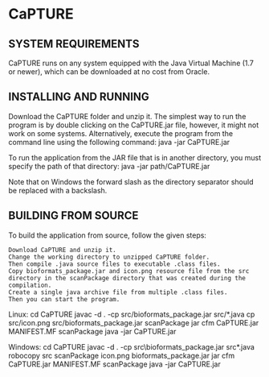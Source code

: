 # CaPTURE

SYSTEM REQUIREMENTS
-------------------
CaPTURE runs on any system equipped with the Java Virtual Machine (1.7 or newer), which can be downloaded at no cost from Oracle.

INSTALLING AND RUNNING
----------------------
Download the CaPTURE folder and unzip it. The simplest way to run the program is by double clicking on the CaPTURE.jar file, however, it might not work on some systems. Alternatively, execute the program from the command line using the following command:
java -jar CaPTURE.jar

To run the application from the JAR file that is in another directory, you must specify the path of that directory:
java -jar path/CaPTURE.jar

Note that on Windows the forward slash as the directory separator should be replaced with a backslash.

BUILDING FROM SOURCE
--------------------
To build the application from source, follow the given steps:

    Download CaPTURE and unzip it.
    Change the working directory to unzipped CaPTURE folder.
    Then compile .java source files to executable .class files.
    Copy bioformats_package.jar and icon.png resource file from the src directory in the scanPackage directory that was created during the compilation.
    Create a single java archive file from multiple .class files.
    Then you can start the program.

Linux:
cd CaPTURE
javac -d . -cp src/bioformats_package.jar src/*.java
cp src/icon.png src/bioformats_package.jar scanPackage
jar cfm CaPTURE.jar MANIFEST.MF scanPackage
java -jar CaPTURE.jar

Windows:
cd CaPTURE
javac -d . -cp src\bioformats_package.jar src\*.java
robocopy src scanPackage icon.png bioformats_package.jar
jar cfm CaPTURE.jar MANIFEST.MF scanPackage
java -jar CaPTURE.jar 
